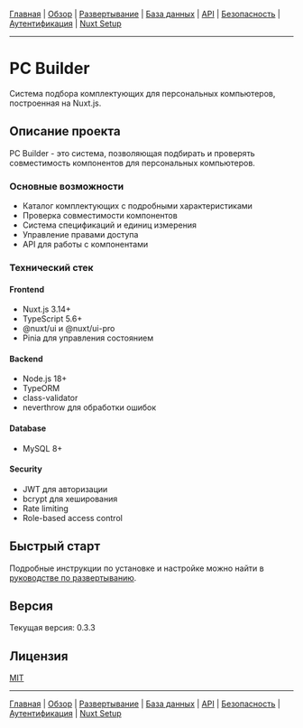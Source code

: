 [Главная](Home) | [Обзор](Overview) | [Развертывание](Deployment) | [База данных](Database) | [API](API) | [Безопасность](Security) | [Аутентификация](Authentication) | [Nuxt Setup](Nuxt-Setup)

---

# PC Builder
Система подбора комплектующих для персональных компьютеров, построенная на Nuxt.js.

## Описание проекта

PC Builder - это система, позволяющая подбирать и проверять совместимость компонентов для персональных компьютеров. 

### Основные возможности
- Каталог комплектующих с подробными характеристиками
- Проверка совместимости компонентов
- Система спецификаций и единиц измерения
- Управление правами доступа
- API для работы с компонентами

### Технический стек

#### Frontend
- Nuxt.js 3.14+
- TypeScript 5.6+
- @nuxt/ui и @nuxt/ui-pro
- Pinia для управления состоянием

#### Backend
- Node.js 18+
- TypeORM
- class-validator
- neverthrow для обработки ошибок

#### Database
- MySQL 8+

#### Security
- JWT для авторизации
- bcrypt для хеширования
- Rate limiting
- Role-based access control

## Быстрый старт

Подробные инструкции по установке и настройке можно найти в [руководстве по развертыванию](docs/deployment.md).

## Версия

Текущая версия: 0.3.3

## Лицензия

[MIT](LICENSE)

---

[Главная](Home) | [Обзор](Overview) | [Развертывание](Deployment) | [База данных](Database) | [API](API) | [Безопасность](Security) | [Аутентификация](Authentication) | [Nuxt Setup](Nuxt-Setup)
